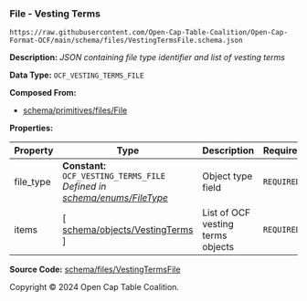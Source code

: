 ### File - Vesting Terms

`https://raw.githubusercontent.com/Open-Cap-Table-Coalition/Open-Cap-Format-OCF/main/schema/files/VestingTermsFile.schema.json`

**Description:** _JSON containing file type identifier and list of vesting terms_

**Data Type:** `OCF_VESTING_TERMS_FILE`

**Composed From:**

- [schema/primitives/files/File](../primitives/files/File.md)

**Properties:**

| Property  | Type                                                                                                  | Description                       | Required   |
| --------- | ----------------------------------------------------------------------------------------------------- | --------------------------------- | ---------- |
| file_type | **Constant:** `OCF_VESTING_TERMS_FILE`</br>_Defined in [schema/enums/FileType](../enums/FileType.md)_ | Object type field                 | `REQUIRED` |
| items     | [ [schema/objects/VestingTerms](../objects/VestingTerms.md) ]                                         | List of OCF vesting terms objects | `REQUIRED` |

**Source Code:** [schema/files/VestingTermsFile](../../../../schema/files/VestingTermsFile.schema.json)

Copyright © 2024 Open Cap Table Coalition.
